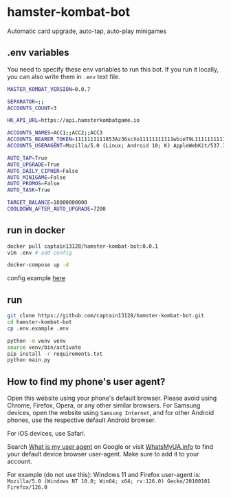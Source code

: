 # hamster-kombat-bot

Automatic card upgrade, auto-tap, auto-play minigames

## .env variables

You need to specify these env variables to run this bot. If you run it locally, you can also write them in `.env` text
file.

``` bash
MASTER_KOMBAT_VERSION=0.0.7

SEPARATOR=;;
ACCOUNTS_COUNT=3

HK_API_URL=https://api.hamsterkombatgame.io

ACCOUNTS_NAMES=ACC1;;ACC2;;ACC3
ACCOUNTS_BEARER_TOKEN=1111111111853Az36scXo11111111111wbieT9L1111111111qrxq1111111111111Kc71qzYdOV551111111111;;2222222222853Az36scXo22222222222wbieT9L2222222222qrxq2222222222222Kc71qzYdOV552222222222;;3333333333853Az36scXo33333333333wbieT9L3333333333qrxq3333333333333Kc71qzYdOV553333333333
ACCOUNTS_USERAGENT=Mozilla/5.0 (Linux; Android 10; K) AppleWebKit/537.36 (KHTML, like Gecko) Chrome/123.0.6312.118 Mobile Safari/537.36 XiaoMi/MiuiBrowser/14.15.1-gn;;Mozilla/5.0 (Linux; Android 10; K) AppleWebKit/537.36 (KHTML, like Gecko) Chrome/123.0.6312.118 Mobile Safari/537.36 XiaoMi/MiuiBrowser/14.15.1-gn;;Mozilla/5.0 (Linux; Android 10; K) AppleWebKit/537.36 (KHTML, like Gecko) Chrome/123.0.6312.118 Mobile Safari/537.36 XiaoMi/MiuiBrowser/14.15.1-gn

AUTO_TAP=True
AUTO_UPGRADE=True
AUTO_DAILY_CIPHER=False
AUTO_MINIGAME=False
AUTO_PROMOS=False
AUTO_TASK=True

TARGET_BALANCE=18000000000
COOLDOWN_AFTER_AUTO_UPGRADE=7200

```

## run in docker
```bash
docker pull captain13128/hamster-kombat-bot:0.0.1
vim .env # add config

docker-compose up -d
```
config example [here]((https://github.com/captain13128/hamster-kombat-bot/blob/main/.env.example))

## run
```bash
git clone https://github.com/captain13128/hamster-kombat-bot.git
cd hamster-kombat-bot
cp .env.example .env

python -m venv venv
source venv/bin/activate
pip install -r requirements.txt
python main.py
```

## How to find my phone's user agent?

Open this website using your phone's default browser. Please avoid using Chrome, Firefox, Opera, or any other similar browsers. For Samsung devices, open the website using `Samsung Internet`, and for other Android phones, use the respective default Android browser.

For iOS devices, use Safari.

Search [What is my user agent](https://www.google.com/search?q=What+is+my+user+agent) on Google or visit [WhatsMyUA.info](https://www.whatsmyua.info/) to find your default device browser user-agent. Make sure to add it to your account.

For example (do not use this): Windows 11 and Firefox user-agent is: `Mozilla/5.0 (Windows NT 10.0; Win64; x64; rv:126.0) Gecko/20100101 Firefox/126.0`
